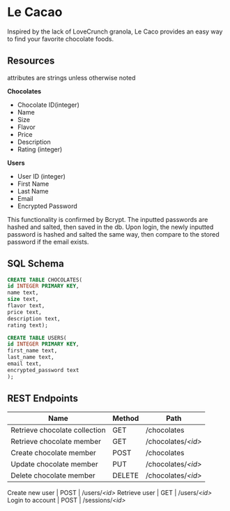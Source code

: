 # Le Cacao
Inspired by the lack of LoveCrunch granola, Le Caco provides an easy way to find your favorite chocolate foods. 
## Resources
attributes are strings unless otherwise noted

**Chocolates**
* Chocolate ID(integer)
* Name 
* Size 
* Flavor 
* Price 
* Description 
* Rating (integer)

**Users**
* User ID (integer)
* First Name 
* Last Name 
* Email 
* Encrypted Password 

This functionality is confirmed by Bcrypt. The inputted passwords are hashed and salted, then saved in the db. Upon login, the newly inputted password is hashed and salted the same way, then compare to the stored password if the email exists.   
## SQL Schema

```sql
CREATE TABLE CHOCOLATES(
id INTEGER PRIMARY KEY,
name text,
size text,
flavor text,
price text,
description text,
rating text);

CREATE TABLE USERS(
id INTEGER PRIMARY KEY,
first_name text,
last_name text,
email text,
encrypted_password text
);
```


## REST Endpoints

Name                          | Method | Path
----------------------------- | ------ | --------------------
Retrieve chocolate collection | GET    | /chocolates
Retrieve chocolate member     | GET    | /chocolates/*\<id\>*
Create chocolate member       | POST   | /chocolates
Update chocolate member       | PUT    | /chocolates/*\<id\>*
Delete chocolate member       | DELETE | /chocolates/*\<id\>*

Create new user               | POST   | /users/*\<id\>*
Retrieve user                 | GET    | /users/*\<id\>*
Login to account              | POST   | /sessions/*\<id\>*